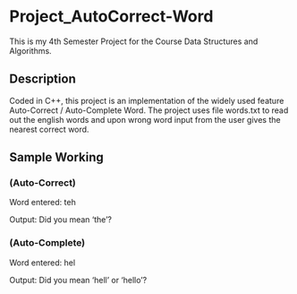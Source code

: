 # Project_AutoCorrect-Word

This is my 4th Semester Project for the Course Data Structures and Algorithms. 

## Description
Coded in C++, this project is an implementation of the widely used feature Auto-Correct / Auto-Complete Word. The project uses file words.txt to read out the english words and upon wrong word input from the user gives the nearest correct word. 

## Sample Working
### (Auto-Correct)
Word entered: teh

Output:  Did you mean ‘the’?

### (Auto-Complete)
Word entered: hel

Output: Did you mean ‘hell’ or ‘hello’?
